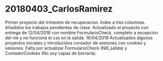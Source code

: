 # 20180403_CarlosRamirez
Primer proyecto del trimestre de recuperacion. Index a tres columnas.
Añadidos los trabajos pendientes de clase.
Actualizado el proyecto con entrega de 12/04/2018 con nombre FormularioCheck, completo a excepcion del nie y no funciona el css en la salida.
16/04/2018 Actualizados algunos proyectos iniciales y introducidos contador de sesiones con cookies y sesiones. Falta por actualizar FormularioCheck (NIE,salida) y ContadorCookies (No soy capaz de borrarla).
